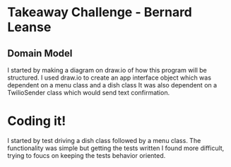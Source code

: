 # Takeaway Challenge - Bernard Leanse

## Domain Model

I started by making a diagram on draw.io of how this program will be structured. 
I used draw.io to create an app interface object which was dependent on a menu class and a dish class
It was also dependent on a TwilioSender class which would send text confirmation.

# Coding it!

I started by test driving a dish class followed by a menu class. The functionality was simple 
but getting the tests written I found more difficult, trying to foucs on keeping the tests behavior oriented.
